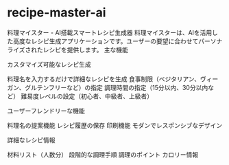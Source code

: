 # recipe-master-ai

料理マイスター - AI搭載スマートレシピ生成器
料理マイスターは、AIを活用した高度なレシピ生成アプリケーションです。ユーザーの要望に合わせてパーソナライズされたレシピを提供します。
主な機能

カスタマイズ可能なレシピ生成

料理名を入力するだけで詳細なレシピを生成
食事制限（ベジタリアン、ヴィーガン、グルテンフリーなど）の指定
調理時間の指定（15分以内、30分以内など）
難易度レベルの設定（初心者、中級者、上級者）


ユーザーフレンドリーな機能

料理名の提案機能
レシピ履歴の保存
印刷機能
モダンでレスポンシブなデザイン


詳細なレシピ情報

材料リスト（人数分）
段階的な調理手順
調理のポイント
カロリー情報
